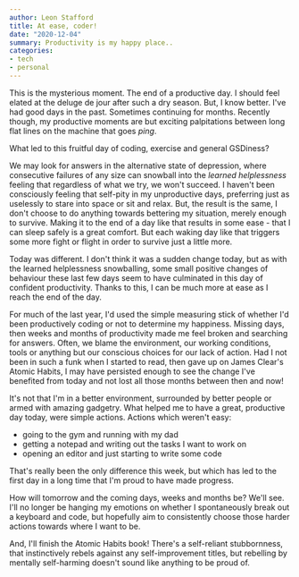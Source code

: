 ```yaml
---
author: Leon Stafford
title: At ease, coder!
date: "2020-12-04"
summary: Productivity is my happy place..
categories:
- tech
- personal
---
```


This is the mysterious moment. The end of a productive day. I should feel elated at the deluge de jour after such a dry season. But, I know better. I've had good days in the past. Sometimes continuing for months. Recently though, my productive moments are but exciting palpitations between long flat lines on the machine that goes *ping*.

What led to this fruitful day of coding, exercise and general GSDiness?

We may look for answers in the alternative state of depression, where consecutive failures of any size can snowball into the *learned helplessness* feeling that regardless of what we try, we won't succeed. I haven't been consciously feeling that self-pity in my unproductive days, preferring just as uselessly to stare into space or sit and relax. But, the result is the same, I don't choose to do anything towards bettering my situation, merely enough to survive. Making it to the end of a day like that results in some ease - that I can sleep safely is a great comfort. But each waking day like that triggers some more fight or flight in order to survive just a little more.

Today was different. I don't think it was a sudden change today, but as with the learned helplessness snowballing, some small positive changes of behaviour these last few days seem to have culminated in this day of confident productivity. Thanks to this, I can be much more at ease as I reach the end of the day.

For much of the last year, I'd used the simple measuring stick of whether I'd been productively coding or not to determine my happiness. Missing days, then weeks and months of productivity made me feel broken and searching for answers. Often, we blame the environment, our working conditions, tools or anything but our conscious choices for our lack of action. Had I not been in such a funk when I started to read, then gave up on James Clear's Atomic Habits, I may have persisted enough to see the change I've benefited from today and not lost all those months between then and now!

It's not that I'm in a better environment, surrounded by better people or armed with amazing gadgetry. What helped me to have a great, productive day today, were simple actions. Actions which weren't easy:

 - going to the gym and running with my dad
 - getting a notepad and writing out the tasks I want to work on
 - opening an editor and just starting to write some code

That's really been the only difference this week, but which has led to the first day in a long time that I'm proud to have made progress.

How will tomorrow and the coming days, weeks and months be? We'll see. I'll no longer be hanging my emotions on whether I spontaneously break out a keyboard and code, but hopefully aim to consistently choose those harder actions towards where I want to be. 

And, I'll finish the Atomic Habits book! There's a self-reliant stubbornness, that instinctively rebels against any self-improvement titles, but rebelling by mentally self-harming doesn't sound like anything to be proud of.



